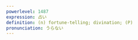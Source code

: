 ```yaml
---
powerlevel: 1487
expression: 占い
definition: (n) fortune-telling; divination; (P)
pronunciation: うらない
---
```

